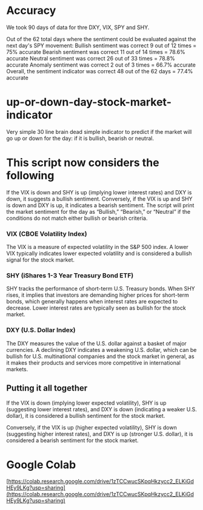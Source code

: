 # Accuracy
We took 90 days of data for thre DXY, VIX, SPY and SHY.

Out of the 62 total days where the sentiment could be evaluated against the next day's SPY movement:
Bullish sentiment was correct 9 out of 12 times = 75% accurate
Bearish sentiment was correct 11 out of 14 times = 78.6% accurate
Neutral sentiment was correct 26 out of 33 times = 78.8% accurate
Anomaly sentiment was correct 2 out of 3 times = 66.7% accurate
Overall, the sentiment indicator was correct 48 out of the 62 days = 77.4% accurate

# up-or-down-day-stock-market-indicator
Very simple 30 line brain dead simple indicator to predict if the market will go up or down for the day: if it is bullish, bearish or neutral. 

# This script now considers the following
If the VIX is down and SHY is up (implying lower interest rates) and DXY is down, it suggests a bullish sentiment.
Conversely, if the VIX is up and SHY is down and DXY is up, it indicates a bearish sentiment.
The script will print the market sentiment for the day as “Bullish,” “Bearish,” or “Neutral” if the conditions do not match either bullish or bearish criteria.

### VIX (CBOE Volatility Index)

The VIX is a measure of expected volatility in the S&P 500 index.
A lower VIX typically indicates lower expected volatility and is considered a bullish signal for the stock market.


### SHY (iShares 1-3 Year Treasury Bond ETF)

SHY tracks the performance of short-term U.S. Treasury bonds.
When SHY rises, it implies that investors are demanding higher prices for short-term bonds, which generally happens when interest rates are expected to decrease.
Lower interest rates are typically seen as bullish for the stock market.


### DXY (U.S. Dollar Index)

The DXY measures the value of the U.S. dollar against a basket of major currencies.
A declining DXY indicates a weakening U.S. dollar, which can be bullish for U.S. multinational companies and the stock market in general, as it makes their products and services more competitive in international markets.



## Putting it all together

If the VIX is down (implying lower expected volatility), SHY is up (suggesting lower interest rates), and DXY is down (indicating a weaker U.S. dollar), it is considered a bullish sentiment for the stock market.

Conversely, if the VIX is up (higher expected volatility), SHY is down (suggesting higher interest rates), and DXY is up (stronger U.S. dollar), it is considered a bearish sentiment for the stock market.

# Google Colab 
[https://colab.research.google.com/drive/1zTCCwucSKpqHkzycc2_ELKiGdHEy9LKg?usp=sharing](https://colab.research.google.com/drive/1zTCCwucSKpqHkzycc2_ELKiGdHEy9LKg?usp=sharing)
